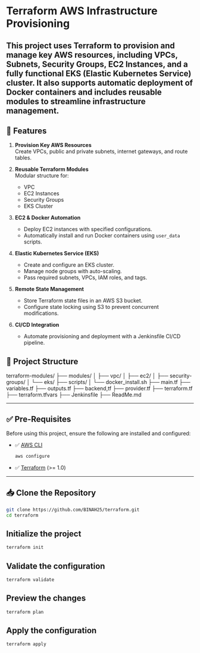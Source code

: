# Terraform AWS Infrastructure Provisioning

This project uses **Terraform** to provision and manage key AWS resources, including **VPCs**, **Subnets**, **Security Groups**, **EC2 Instances**, and a fully functional **EKS (Elastic Kubernetes Service)** cluster. It also supports automatic deployment of **Docker containers** and includes reusable modules to streamline infrastructure management.
---

## 🚀 Features

1. **Provision Key AWS Resources**  
   Create VPCs, public and private subnets, internet gateways, and route tables.

2. **Reusable Terraform Modules**  
   Modular structure for:
   - VPC
   - EC2 Instances
   - Security Groups
   - EKS Cluster

3. **EC2 & Docker Automation**  
   - Deploy EC2 instances with specified configurations.
   - Automatically install and run Docker containers using `user_data` scripts.

4. **Elastic Kubernetes Service (EKS)**  
   - Create and configure an EKS cluster.
   - Manage node groups with auto-scaling.
   - Pass required subnets, VPCs, IAM roles, and tags.

5. **Remote State Management**  
   - Store Terraform state files in an AWS S3 bucket.
   - Configure state locking using S3 to prevent concurrent modifications.

6. **CI/CD Integration**  
   - Automate provisioning and deployment with a Jenkinsfile CI/CD pipeline.


## 📁 Project Structure

terraform-modules/
├── modules/
│   ├── vpc/
│   ├── ec2/
│   ├── security-groups/
│   └── eks/
├── scripts/
│   └── docker_install.sh
├── main.tf
├── variables.tf
├── outputs.tf
├── backend,tf
├── provider.tf
├── terraform.tf
├── terraform.tfvars
├── Jenkinsfile
├── ReadMe.md


---

## ✅ Pre-Requisites

Before using this project, ensure the following are installed and configured:

- ✅ [AWS CLI](https://docs.aws.amazon.com/cli/latest/userguide/getting-started-install.html)
    ```bash
    aws configure
    ```
- ✅ [Terraform](https://developer.hashicorp.com/terraform/downloads) (>= 1.0)

---

## 📥 Clone the Repository

```bash
git clone https://github.com/BINAH25/terraform.git
cd terraform
```

## Initialize the project

```bash
terraform init
```
## Validate the configuration

```bash
terraform validate

```
## Preview the changes

```bash
terraform plan

```
## Apply the configuration

```bash
terraform apply

```
